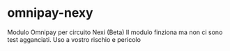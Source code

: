 # omnipay-nexy
Modulo Omnipay per circuito Nexi  (Beta)
Il modulo finziona  ma non ci sono test agganciati.
Uso a vostro rischio e pericolo 
